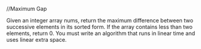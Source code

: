 //Maximum Gap

Given an integer array nums, return the maximum difference between two successive elements in its sorted form. 
If the array contains less than two elements, return 0.
You must write an algorithm that runs in linear time and uses linear extra space.
